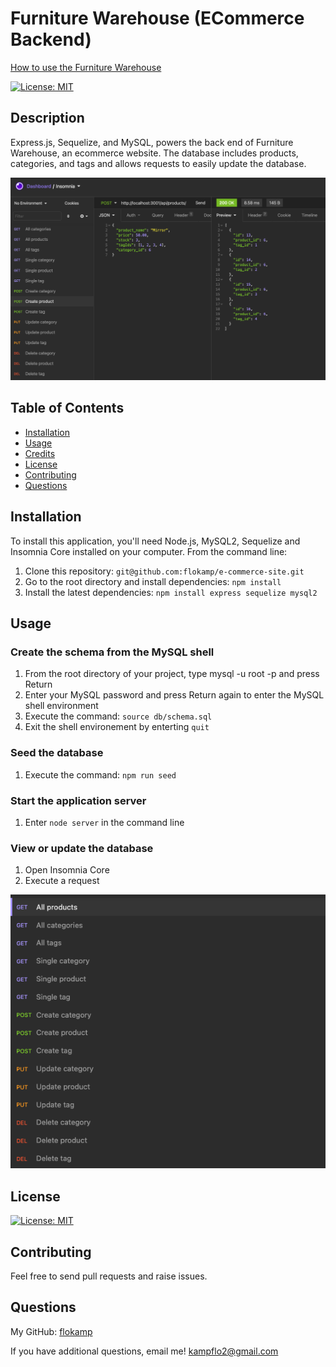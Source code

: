 # Furniture Warehouse (ECommerce Backend)

[How to use the Furniture Warehouse](https://drive.google.com/file/d/1YwDx5L3ePf7dfKCjN75mRpWcw91wpVGj/view)

[![License: MIT](https://img.shields.io/badge/License-MIT-yellow.svg)](https://opensource.org/licenses/MIT)

## Description

Express.js, Sequelize, and MySQL, powers the back end of Furniture Warehouse, an ecommerce website. The database includes products, categories, and tags and allows requests to easily update the database.

![Screenshot](assets/images/ecommerce.png)

## Table of Contents

- [Installation](#installation)
- [Usage](#usage)
- [Credits](#credits)
- [License](#license)
- [Contributing](#contributing)
- [Questions](#questions)

## Installation

To install this application, you'll need Node.js, MySQL2, Sequelize and Insomnia Core installed on your computer.
From the command line:

1. Clone this repository: `git@github.com:flokamp/e-commerce-site.git`
2. Go to the root directory and install dependencies: `npm install`
3. Install the latest dependencies: `npm install express sequelize mysql2`

## Usage

### Create the schema from the MySQL shell

1. From the root directory of your project, type mysql -u root -p and press Return
2. Enter your MySQL password and press Return again to enter the MySQL shell environment
3. Execute the command: `source db/schema.sql`
4. Exit the shell environement by enterting `quit`

### Seed the database

1. Execute the command: `npm run seed`

### Start the application server

1. Enter `node server` in the command line

### View or update the database

1. Open Insomnia Core
2. Execute a request

![Screenshot](assets/images/requests.png)

## License

[![License: MIT](https://img.shields.io/badge/License-MIT-yellow.svg)](https://opensource.org/licenses/MIT)

## Contributing

Feel free to send pull requests and raise issues.

## Questions

My GitHub: [flokamp](https://github.com/flokamp)

If you have additional questions, email me! kampflo2@gmail.com
